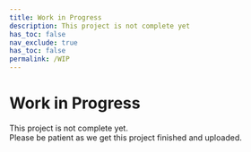 ```yaml
---
title: Work in Progress
description: This project is not complete yet
has_toc: false
nav_exclude: true
has_toc: false
permalink: /WIP
---
```


Work in Progress
=======================

This project is not complete yet.  
Please be patient as we get this project finished and uploaded.